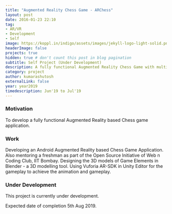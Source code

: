 ```yaml
---
title: "Augmented Reality Chess Game - ARChess"
layout: post
date: 2016-01-23 22:10
tag:
- AR/VR
- Development
- Self
image: https://koppl.in/indigo/assets/images/jekyll-logo-light-solid.png
headerImage: false
projects: true
hidden: true # don't count this post in blog pagination
subtitle: Self Project (Under Development)
description: A fully functional Augmented Reality Chess Game with multiple board and player designs. Attempting to make a fully functional end user Android application.
category: project
author: kumarashutosh
externalLink: false
year: year2019
timedescription: Jun'19 to Jul'19
---
```


### Motivation

To develop a fully functional Augmented Reality based Chess game application.


### Work

Developing an Android Augmented Reality based Chess Game Application. Also mentoring a freshman as part of the Open Source Initiative of Web n Coding Club, IIT Bombay. Designing the 3D models of Game Elements in Blender - a 3D modelling tool. Using Vuforia AR-SDK in Unity Editor for the gameplay to achieve the animation and gameplay.

### Under Development

This project is currently under development. 

Expected date of completion 5th Aug 2019.